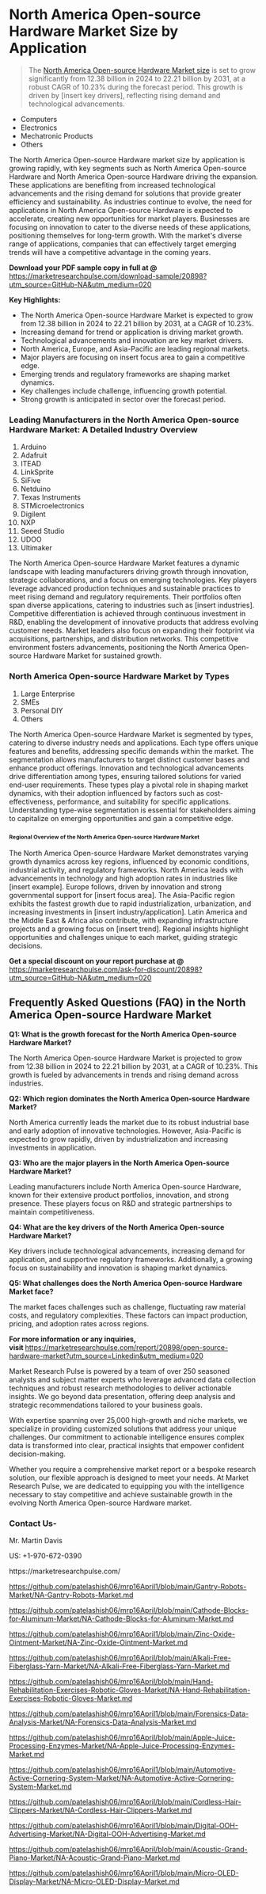 <h1>North America Open-source Hardware Market&nbsp;Size by Application</h1><blockquote><p>The <a href="https://marketresearchpulse.com/download-sample/20898?utm_source=GitHub-NA&amp;utm_medium=020">North America Open-source Hardware Market size</a> is set to grow significantly from 12.38 billion in 2024 to 22.21 billion by 2031, at a robust CAGR of 10.23% during the forecast period. This growth is driven by [insert key drivers], reflecting rising demand and technological advancements.</p></blockquote><ul><li>Computers<li> Electronics<li> Mechatronic Products<li> Others</li></ul><p>The North America Open-source Hardware market size by application is growing rapidly, with key segments such as North America Open-source Hardware and North America Open-source Hardware driving the expansion. These applications are benefiting from increased technological advancements and the rising demand for solutions that provide greater efficiency and sustainability. As industries continue to evolve, the need for applications in North America Open-source Hardware is expected to accelerate, creating new opportunities for market players. Businesses are focusing on innovation to cater to the diverse needs of these applications, positioning themselves for long-term growth. With the market's diverse range of applications, companies that can effectively target emerging trends will have a competitive advantage in the coming years.</p><p><strong>Download your PDF sample copy in full at @ </strong><a href="https://marketresearchpulse.com/download-sample/20898?utm_source=GitHub-NA&amp;utm_medium=020">https://marketresearchpulse.com/download-sample/20898?utm_source=GitHub-NA&amp;utm_medium=020</a></p><p><strong>Key Highlights: </strong></p><ul><li>The North America Open-source Hardware Market is expected to grow from 12.38 billion in 2024 to 22.21 billion by 2031, at a CAGR of 10.23%.</li><li>Increasing demand for trend or application is driving market growth.</li><li>Technological advancements and innovation are key market drivers.</li><li>North America, Europe, and Asia-Pacific are leading regional markets.</li><li>Major players are focusing on insert focus area to gain a competitive edge.</li><li>Emerging trends and regulatory frameworks are shaping market dynamics.</li><li>Key challenges include challenge, influencing growth potential.</li><li>Strong growth is anticipated in sector over the forecast period.</li></ul><h3>Leading Manufacturers in the North America Open-source Hardware Market: A Detailed Industry Overview</h3><ol><li>Arduino</li><li>Adafruit</li><li>ITEAD</li><li>LinkSprite</li><li>SiFive</li><li>Netduino</li><li>Texas Instruments</li><li>STMicroelectronics</li><li>Digilent</li><li>NXP</li><li>Seeed Studio</li><li>UDOO</li><li>Ultimaker</li></ol><div class="flex max-w-full flex-col flex-grow"><div class="min-h-8 text-message flex w-full flex-col items-end gap-2 whitespace-normal break-words [.text-message+&amp;]:mt-5" dir="auto" data-message-author-role="assistant" data-message-id="fd8432e4-4910-450d-b182-61b7bfb0a01f" data-message-model-slug="gpt-4o"><div class="flex w-full flex-col gap-1 empty:hidden first:pt-[3px]"><div class="markdown prose w-full break-words dark:prose-invert light"><p>The North America Open-source Hardware Market features a dynamic landscape with leading manufacturers driving growth through innovation, strategic collaborations, and a focus on emerging technologies. Key players leverage advanced production techniques and sustainable practices to meet rising demand and regulatory requirements. Their portfolios often span diverse applications, catering to industries such as [insert industries]. Competitive differentiation is achieved through continuous investment in R&amp;D, enabling the development of innovative products that address evolving customer needs. Market leaders also focus on expanding their footprint via acquisitions, partnerships, and distribution networks. This competitive environment fosters advancements, positioning the North America Open-source Hardware Market for sustained growth.</p></div></div></div></div><h3>North America Open-source Hardware Market by Types</h3><ol><li>Large Enterprise<li> SMEs<li> Personal DIY<li> Others</li></ol><div class="flex max-w-full flex-col flex-grow"><div class="min-h-8 text-message flex w-full flex-col items-end gap-2 whitespace-normal break-words [.text-message+&amp;]:mt-5" dir="auto" data-message-author-role="assistant" data-message-id="084470be-0bb7-4664-bddf-5156b4f41249" data-message-model-slug="gpt-4o-mini"><div class="flex w-full flex-col gap-1 empty:hidden first:pt-[3px]"><div class="markdown prose w-full break-words dark:prose-invert light"><p>The North America Open-source Hardware Market is segmented by types, catering to diverse industry needs and applications. Each type offers unique features and benefits, addressing specific demands within the market. The segmentation allows manufacturers to target distinct customer bases and enhance product offerings. Innovation and technological advancements drive differentiation among types, ensuring tailored solutions for varied end-user requirements. These types play a pivotal role in shaping market dynamics, with their adoption influenced by factors such as cost-effectiveness, performance, and suitability for specific applications. Understanding type-wise segmentation is essential for stakeholders aiming to capitalize on emerging opportunities and gain a competitive edge.</p></div></div></div></div><h3><span style="font-size: 11px;">Regional Overview of the North America Open-source Hardware Market</span></h3><div class="flex max-w-full flex-col flex-grow"><div class="min-h-8 text-message flex w-full flex-col items-end gap-2 whitespace-normal break-words [.text-message+&amp;]:mt-5" dir="auto" data-message-author-role="assistant" data-message-id="e9038762-ce64-4e30-91c9-9bd413514231" data-message-model-slug="gpt-4o-mini"><div class="flex w-full flex-col gap-1 empty:hidden first:pt-[3px]"><div class="markdown prose w-full break-words dark:prose-invert light"><p>The North America Open-source Hardware Market demonstrates varying growth dynamics across key regions, influenced by economic conditions, industrial activity, and regulatory frameworks. North America leads with advancements in technology and high adoption rates in industries like [insert example]. Europe follows, driven by innovation and strong governmental support for [insert focus area]. The Asia-Pacific region exhibits the fastest growth due to rapid industrialization, urbanization, and increasing investments in [insert industry/application]. Latin America and the Middle East &amp; Africa also contribute, with expanding infrastructure projects and a growing focus on [insert trend]. Regional insights highlight opportunities and challenges unique to each market, guiding strategic decisions.</p></div></div></div></div><p><strong>Get a special discount on your report purchase at @ </strong><a href="https://marketresearchpulse.com/ask-for-discount/20898?utm_source=GitHub-NA&amp;utm_medium=020">https://marketresearchpulse.com/ask-for-discount/20898?utm_source=GitHub-NA&amp;utm_medium=020</a></p><h2>Frequently Asked Questions (FAQ) in the North America Open-source Hardware Market</h2><p><strong>Q1: What is the growth forecast for the North America Open-source Hardware Market?</strong></p><p>The North America Open-source Hardware Market is projected to grow from 12.38 billion in 2024 to 22.21 billion by 2031, at a CAGR of 10.23%. This growth is fueled by advancements in trends and rising demand across industries.</p><p><strong>Q2: Which region dominates the North America Open-source Hardware Market?</strong></p><p>North America currently leads the market due to its robust industrial base and early adoption of innovative technologies. However, Asia-Pacific is expected to grow rapidly, driven by industrialization and increasing investments in application.</p><p><strong>Q3: Who are the major players in the North America Open-source Hardware Market?</strong></p><p>Leading manufacturers include North America Open-source Hardware, known for their extensive product portfolios, innovation, and strong presence. These players focus on R&amp;D and strategic partnerships to maintain competitiveness.</p><p><strong>Q4: What are the key drivers of the North America Open-source Hardware Market?</strong></p><p>Key drivers include technological advancements, increasing demand for application, and supportive regulatory frameworks. Additionally, a growing focus on sustainability and innovation is shaping market dynamics.</p><p><strong>Q5: What challenges does the North America Open-source Hardware Market face?</strong></p><p>The market faces challenges such as challenge, fluctuating raw material costs, and regulatory complexities. These factors can impact production, pricing, and adoption rates across regions.</p><p><strong>For more information or any inquiries, visit&nbsp;</strong><a href="https://marketresearchpulse.com/report/20898/open-source-hardware-market?utm_source=Linkedin&utm_medium=020">https://marketresearchpulse.com/report/20898/open-source-hardware-market?utm_source=Linkedin&utm_medium=020</a></p><p>Market Research Pulse is powered by a team of over 250 seasoned analysts and subject matter experts who leverage advanced data collection techniques and robust research methodologies to deliver actionable insights. We go beyond data presentation, offering deep analysis and strategic recommendations tailored to your business goals.</p><p>With expertise spanning over 25,000 high-growth and niche markets, we specialize in providing customized solutions that address your unique challenges. Our commitment to actionable intelligence ensures complex data is transformed into clear, practical insights that empower confident decision-making.</p><p>Whether you require a comprehensive market report or a bespoke research solution, our flexible approach is designed to meet your needs. At Market Research Pulse, we are dedicated to equipping you with the intelligence necessary to stay competitive and achieve sustainable growth in the evolving North America Open-source Hardware market.</p><h3><strong>Contact Us-</strong></h3><p>Mr. Martin Davis</p><p>US: +1-970-672-0390</p><p>https://marketresearchpulse.com/</p><p><a href="https://github.com/patelashish06/mrp16April1/blob/main/Gantry-Robots-Market/NA-Gantry-Robots-Market.md">https://github.com/patelashish06/mrp16April1/blob/main/Gantry-Robots-Market/NA-Gantry-Robots-Market.md</a></p><p><a href="https://github.com/patelashish06/mrp16April/blob/main/Cathode-Blocks-for-Aluminum-Market/NA-Cathode-Blocks-for-Aluminum-Market.md">https://github.com/patelashish06/mrp16April/blob/main/Cathode-Blocks-for-Aluminum-Market/NA-Cathode-Blocks-for-Aluminum-Market.md</a></p><p><a href="https://github.com/patelashish06/mrp16April1/blob/main/Zinc-Oxide-Ointment-Market/NA-Zinc-Oxide-Ointment-Market.md">https://github.com/patelashish06/mrp16April1/blob/main/Zinc-Oxide-Ointment-Market/NA-Zinc-Oxide-Ointment-Market.md</a></p><p><a href="https://github.com/patelashish06/mrp16April/blob/main/Alkali-Free-Fiberglass-Yarn-Market/NA-Alkali-Free-Fiberglass-Yarn-Market.md">https://github.com/patelashish06/mrp16April/blob/main/Alkali-Free-Fiberglass-Yarn-Market/NA-Alkali-Free-Fiberglass-Yarn-Market.md</a></p><p><a href="https://github.com/patelashish06/mrp16April/blob/main/Hand-Rehabilitation-Exercises-Robotic-Gloves-Market/NA-Hand-Rehabilitation-Exercises-Robotic-Gloves-Market.md">https://github.com/patelashish06/mrp16April/blob/main/Hand-Rehabilitation-Exercises-Robotic-Gloves-Market/NA-Hand-Rehabilitation-Exercises-Robotic-Gloves-Market.md</a></p><p><a href="https://github.com/patelashish06/mrp16April1/blob/main/Forensics-Data-Analysis-Market/NA-Forensics-Data-Analysis-Market.md">https://github.com/patelashish06/mrp16April1/blob/main/Forensics-Data-Analysis-Market/NA-Forensics-Data-Analysis-Market.md</a></p><p><a href="https://github.com/patelashish06/mrp16April/blob/main/Apple-Juice-Processing-Enzymes-Market/NA-Apple-Juice-Processing-Enzymes-Market.md">https://github.com/patelashish06/mrp16April/blob/main/Apple-Juice-Processing-Enzymes-Market/NA-Apple-Juice-Processing-Enzymes-Market.md</a></p><p><a href="https://github.com/patelashish06/mrp16April1/blob/main/Automotive-Active-Cornering-System-Market/NA-Automotive-Active-Cornering-System-Market.md">https://github.com/patelashish06/mrp16April1/blob/main/Automotive-Active-Cornering-System-Market/NA-Automotive-Active-Cornering-System-Market.md</a></p><p><a href="https://github.com/patelashish06/mrp16April/blob/main/Cordless-Hair-Clippers-Market/NA-Cordless-Hair-Clippers-Market.md">https://github.com/patelashish06/mrp16April/blob/main/Cordless-Hair-Clippers-Market/NA-Cordless-Hair-Clippers-Market.md</a></p><p><a href="https://github.com/patelashish06/mrp16April1/blob/main/Digital-OOH-Advertising-Market/NA-Digital-OOH-Advertising-Market.md">https://github.com/patelashish06/mrp16April1/blob/main/Digital-OOH-Advertising-Market/NA-Digital-OOH-Advertising-Market.md</a></p><p><a href="https://github.com/patelashish06/mrp16April/blob/main/Acoustic-Grand-Piano-Market/NA-Acoustic-Grand-Piano-Market.md">https://github.com/patelashish06/mrp16April/blob/main/Acoustic-Grand-Piano-Market/NA-Acoustic-Grand-Piano-Market.md</a></p><p><a href="https://github.com/patelashish06/mrp16April1/blob/main/Micro-OLED-Display-Market/NA-Micro-OLED-Display-Market.md">https://github.com/patelashish06/mrp16April1/blob/main/Micro-OLED-Display-Market/NA-Micro-OLED-Display-Market.md</a></p>